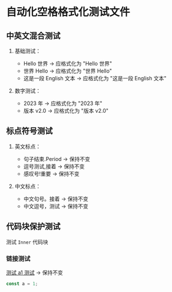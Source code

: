 # 自动化空格格式化测试文件

## 中英文混合测试

1. 基础测试：

   - Hello 世界 → 应格式化为 "Hello 世界"
   - 世界 Hello → 应格式化为 "世界 Hello"
   - 这是一段 English 文本 → 应格式化为 "这是一段 English 文本"

2. 数字测试：
   - 2023 年 → 应格式化为 "2023 年"
   - 版本 v2.0 → 应格式化为 "版本 v2.0"

## 标点符号测试

1. 英文标点：

   - 句子结束.Period → 保持不变
   - 逗号测试,接着 → 保持不变
   - 感叹号!重要 → 保持不变

2. 中文标点：
   - 中文句号。接着 → 保持不变
   - 中文逗号，测试 → 保持不变

## 代码块保护测试

测试 `Inner` 代码块

### 链接测试

[测试 a1 测试](./这个是test%20中英文加空格s1联动的文件.md) → 保持不变

```ts
const a = 1;
```

